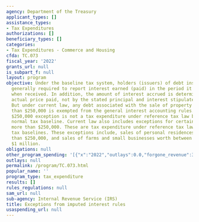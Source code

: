 ```yaml
---
agency: Department of the Treasury
applicant_types: []
assistance_types:
- Tax Expenditures
authorizations: []
beneficiary_types: []
categories:
- Tax Expenditures - Commerce and Housing
cfda: TC.073
fiscal_year: '2022'
grants_url: null
is_subpart_f: null
layout: program
objective: Under the baseline tax system, holders (issuers) of debt instruments are
  generally required to report interest earned (paid) in the period it accrues, not
  when received. In addition, the amount of interest accrued is determined by the
  actual price paid, not by the stated principal and interest stipulated in the instrument.
  But under current law, any debt associated with the sale of property worth less
  than $250,000 is exempted from the general interest accounting rules. This general
  $250,000 exception is not a tax expenditure under reference tax law but is under
  normal tax baseline. Current law also includes exceptions for certain property worth
  more than $250,000. These are tax expenditure under reference tax law and normal
  tax baselines. These exceptions include, sales of personal residences worth more
  than $250,000, and sales of farms and small businesses worth between $250,000 and
  $1 million.
obligations: null
other_program_spending: '[{"x":"2022","outlays":0.0,"forgone_revenue":30000000.0},{"x":"2023","outlays":0.0,"forgone_revenue":60000000.0},{"x":"2024","outlays":0.0,"forgone_revenue":80000000.0}]'
outlays: null
permalink: /program/TC.073.html
popular_name: ''
program_type: tax_expenditure
results: []
rules_regulations: null
sam_url: null
sub-agency: Internal Revenue Service (IRS)
title: Exceptions from imputed interest rules
usaspending_url: null
---
```

